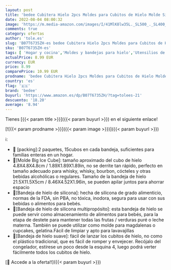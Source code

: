 ```yaml
---
layout: post
title: 'bedee Cubitera Hielo 2pcs Moldes para Cubitos de Hielo Molde Silicona Sin BPA  para Congelarse Alimentos para Bebés  Cola Cócteles Cola Whisky  Verde '
date: 2022-08-04 08:00:32
image: 'https://m.media-amazon.com/images/I/41MlK8lw35L._SL500_._SL400_.jpg'
comments: true
category: ofertas
author: 'tole.es'
slug: 'B07T6735ZH-es bedee Cubitera Hielo 2pcs Moldes para Cubitos de Hielo...'
sku: 'B07T6735ZH-es'
tags: [ 'Hogar y cocina','Moldes y bandejas para hielo','Utensilios de bar','Utensilios de cocina','bebés','bedee','🇪🇸', ]
actualPrice: 8.99 EUR
currency: EUR
price: 8.99
comparePrice: 10.99 EUR
prodname: 'bedee Cubitera Hielo 2pcs Moldes para Cubitos de Hielo Molde Silicona Sin BPA  para Congelarse Alimentos para Bebés  Cola Cócteles Cola Whisky  Verde '
country: 'es'
flag: '🇪🇸'
brand: 'bedee'
buyurl: 'https://www.amazon.es/dp/B07T6735ZH/?tag=tolees-21'
descuento: '18.20'
average: '8.94'
---
```


Tienes [{{< param title >}}]({{< param buyurl >}}) en el siguiente enlace!

[![{{< param prodname >}}]({{< param image >}})]({{< param buyurl >}})

ℹ️:

- 🍹 [packing]:2 paquetes, 15cubos en cada bandeja, suficientes para familias enteras en un hogar.
- 🍹[Molde Big Ice Cube]: tamaño aproximado del cubo de hielo 4.8X4.8X4.8cm / 1.89X1.89X1.89in, no se derrite tan rápido, perfecto en tamaño adecuado para whisky, whisky, bourbon, cócteles y otras bebidas alcohólicas o regulares. Tamaño de la bandeja de hielo 21.5X11.5X5cm / 8.46X4.52X1.96in, se pueden apilar juntos para ahorrar espacio
- 🍹[Bandeja de hielo de silicona]: hecha de silicona de grado alimenticio, normas de la FDA, sin PBA, no tóxica, inodora, segura para usar con sus bebidas o alimentos para bebés.
- 🍹[Bandeja de hielo de silicona multipropósito]: esta bandeja de hielo se puede servir como almacenamiento de alimentos para bebés, para la etapa de destete para mantener todas las frutas / verduras puré o leche materna. También se puede utilizar como molde para magdalenas o cupcakes, gelatina.Fácil de limpiar y apto para lavavajillas
- 🍹[Bandeja de hielo suave]: fácil de lanzar los cubitos de hielo, no como el plástico tradicional, que es fácil de romper y envejecer. Recójalo del congelador, estírese un poco desde la esquina 4, luego podrá verter fácilmente todos los cubitos de hielo.

[🛒 Accede a la oferta!!]({{< param buyurl >}})
